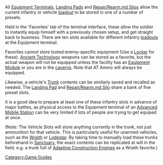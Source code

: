 All [Equipment Terminals](Equipment_Terminal.md), [Landing
Pads](Landing_Pad.md) and [Repair/Rearm.md
Silos](Repair_Rearm_Silo.md) allow the current infantry or
vehicle [loadout](Loadout.md) to be stored in one of a number of
presets.

Held in the 'Favorites' tab of the terminal interface, these allow the
soldier to instantly equip himself with a previously chosen setup, and
get straight back to business. There are ten slots available for
different infantry [loadouts](Loadout.md) at the Equipment
terminal.

Favorites cannot store looted enemy-specific equipment (Use a
[Locker](Lockers.md) for these). [Ancient
Technology](Ancient_Technology.md) weapons can be stored as a
favorite, but the actual weapon will not be equipped unless the facility
has an [Equipment Module](Equipment_Module.md) or you are in the
[caverns](Caverns.md). Note that AT Ammo will always be equipped.

Likewise, a vehicle's [Trunk](Trunk.md) contents can be
similarly saved and recalled as needed. The [Landing
Pad](Landing_Pad.md) and [Repair/Rearm.md
Silo](Repair_Rearm_Silo.md) share a bank of five preset slots.

It is a good idea to prepare at least one of these infantry slots in
advance of major battles, as physical access to the Equipment terminal
of an [Advanced Mobile Station](Advanced_Mobile_Station.md) can
be very limited if lots of people are trying to get equiped at once.

(Note: The Vehicle Slots will store anything currently in the trunk, not
just ammunition for that vehicle. This is particularly useful for
unarmed vehicles, such as the [Wraith](Wraith.md) or
[Lodestar](Lodestar.md). By taking time to manually load these
trunks beforehand in [Sanctuary](Sanctuary.md), the exact
contents can be replicated at will in the field. e.g. a trunk full of
[Adaptive Construction Engines](Adaptive_Construction_Engine.md)
as a Wraith favorite.)

[Category:Game Guides](Category:Game_Guides.md)
